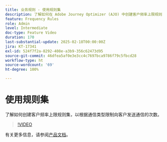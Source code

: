 ```yaml
---
title: 业务规则 - 使用规则集
description: 了解如何在 Adobe Journey Optimizer (AJO) 中创建客户频率上限规则集，以根据通信类型限制向客户发送通信的次数。
feature: Frequency Rules
role: Admin
level: Intermediate
doc-type: Feature Video
duration: 170
last-substantial-update: 2025-02-18T00:00:00Z
jira: KT-17341
exl-id: 524f7f2a-8292-408e-a3b9-356c62473d95
source-git-commit: 46dfea5af0e3e3cc4c7697bca9786f79c5fbcd28
workflow-type: ht
source-wordcount: '69'
ht-degree: 100%

---
```


# 使用规则集

了解如何创建客户频率上限规则集，以根据通信类型限制向客户发送通信的次数。

>[!VIDEO](https://video.tv.adobe.com/v/3444736/?learn=on&enablevpops&captions=chi_hans)

有关更多信息，请参阅[产品文档](https://experienceleague.adobe.com/zh-hans/docs/journey-optimizer/using/configuration/rule-sets)。
